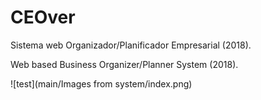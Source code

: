 # CEOver
Sistema web Organizador/Planificador Empresarial (2018).

Web based Business Organizer/Planner System (2018).

![test](main/Images from system/index.png)
